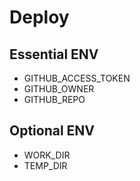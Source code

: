 # Deploy

## Essential ENV
- GITHUB_ACCESS_TOKEN
- GITHUB_OWNER
- GITHUB_REPO

## Optional ENV
- WORK_DIR
- TEMP_DIR